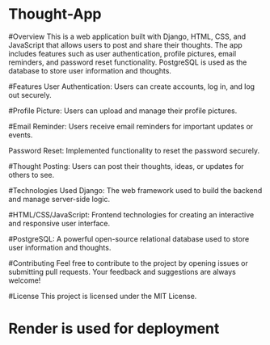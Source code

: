 # Thought-App

#Overview
This is a web application built with Django, HTML, CSS, and JavaScript that allows users to post and share their thoughts. The app includes features such as user authentication, profile pictures, email reminders, and password reset functionality. PostgreSQL is used as the database to store user information and thoughts. 

#Features
User Authentication: Users can create accounts, log in, and log out securely.

#Profile Picture: Users can upload and manage their profile pictures.

#Email Reminder: Users receive email reminders for important updates or events.

Password Reset: Implemented functionality to reset the password securely.

#Thought Posting: Users can post their thoughts, ideas, or updates for others to see.

#Technologies Used
Django: The web framework used to build the backend and manage server-side logic.

#HTML/CSS/JavaScript: Frontend technologies for creating an interactive and responsive user interface.

#PostgreSQL: A powerful open-source relational database used to store user information and thoughts.

#Contributing
Feel free to contribute to the project by opening issues or submitting pull requests. Your feedback and suggestions are always welcome!

#License
This project is licensed under the MIT License.

# Render is used for deployment

